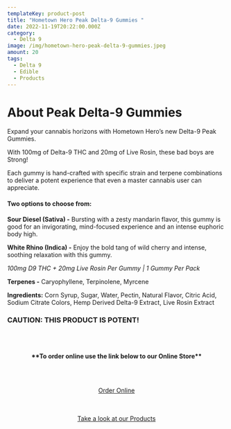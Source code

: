 ```yaml
---
templateKey: product-post
title: "Hometown Hero Peak Delta-9 Gummies "
date: 2022-11-19T20:22:00.000Z
category:
  - Delta 9
image: /img/hometown-hero-peak-delta-9-gummies.jpeg
amount: 20
tags:
  - Delta 9
  - Edible
  - Products
---
```

# **About Peak Delta-9 Gummies**

Expand your cannabis horizons with Hometown Hero’s new Delta-9 Peak Gummies.

With 100mg of Delta-9 THC and 20mg of Live Rosin, these bad boys are Strong!

Each gummy is hand-crafted with specific strain and terpene combinations to deliver a potent experience that even a master cannabis user can appreciate.

#### **Two options to choose from:**

**Sour Diesel (Sativa) -** Bursting with a zesty mandarin flavor, this gummy is good for an invigorating, mind-focused experience and an intense euphoric body high.

**White Rhino (Indica) -** Enjoy the bold tang of wild cherry and intense, soothing relaxation with this gummy.

*100mg D9 THC + 20mg Live Rosin Per Gummy | 1 Gummy Per Pack*

**Terpenes -** Caryophyllene, Terpinolene, Myrcene

**Ingredients:** Corn Syrup, Sugar, Water, Pectin, Natural Flavor, Citric Acid, Sodium Citrate Colors, Hemp Derived Delta-9 Extract, Live Rosin Extract

### **CAUTION: THIS PRODUCT IS POTENT!**

<br><br>

<Center>

**\*\*To order online use the link below to our Online Store\*\***

<br><br>

<Center><a class="link-view-more-products" target="_blank" href="https://capitalcbd.shop/product/hometown-hero-peak-delta-9-gummies-100mg/">Order Online</a></

<br><br><br>

<Center><a class="link-view-more-products" target="_blank" href="https://capitalamericanshaman.com/products">Take a look at our Products</a></Center>

<br><br>